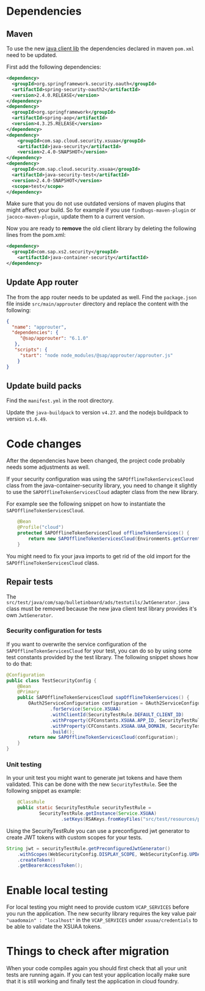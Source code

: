 
# Dependencies

## Maven
To use the new [java client lib](https://github.com/SAP/cloud-security-xsuaa-integration/) the dependencies declared in maven `pom.xml` need to be updated.

First add the following dependencies:
```xml
<dependency>
  <groupId>org.springframework.security.oauth</groupId>
  <artifactId>spring-security-oauth2</artifactId>
  <version>2.4.0.RELEASE</version>
</dependency>
<dependency>
  <groupId>org.springframework</groupId>
  <artifactId>spring-aop</artifactId>
  <version>4.3.25.RELEASE</version>
</dependency>
<dependency>
    <groupId>com.sap.cloud.security.xsuaa</groupId>
	<artifactId>java-security</artifactId>
	<version>2.4.0-SNAPSHOT</version>
</dependency>
<dependency>
  <groupId>com.sap.cloud.security.xsuaa</groupId>
  <artifactId>java-security-test</artifactId>
  <version>2.4.0-SNAPSHOT</version>
  <scope>test</scope>
</dependency>
```
Make sure that you do not use outdated versions of maven plugins that might affect your build. 
So for example if you use `findbugs-maven-plugin` or `jacoco-maven-plugin`, update them to a current version.

Now you are ready to **remove** the old client library by deleting the following lines from the pom.xml:
```xml
<dependency>
  <groupId>com.sap.xs2.security</groupId>
	<artifactId>java-container-security</artifactId>
</dependency>
```
<!-- Also remove the org.springframework.amqp:spring-rabbit dependency -->

## Update App router
The  from the app router needs to be updated as well. Find the `package.json` file inside 
`src/main/approuter` directory and replace the content with the following:
```json
{
  "name": "approuter",
  "dependencies": {
     "@sap/approuter": "6.1.0"
   },
   "scripts": {
     "start": "node node_modules/@sap/approuter/approuter.js"
    }
}
```

## Update build packs
Find the `manifest.yml` in the root directory.

Update the `java-buildpack` to version `v4.27`.
and the nodejs buildpack to version `v1.6.49`.

# Code changes
After the dependencies have been changed, the project code probably needs some adjustments as well.

If your security configuration was using the `SAPOfflineTokenServicesCloud` class from the java-container-security library,
you need to change it slightly to use the `SAPOfflineTokenServicesCloud` adapter class from the new library.  

For example see the following snippet on how to instantiate the `SAPOfflineTokenServicesCloud`. 

```java
    @Bean
    @Profile("cloud")
    protected SAPOfflineTokenServicesCloud offlineTokenServices() {
        return new SAPOfflineTokenServicesCloud(Environments.getCurrent().getXsuaaConfiguration());
    }
```
You might need to fix your java imports to get rid of the old import for the `SAPOfflineTokenServicesCloud` class.


## Repair tests
The `src/test/java/com/sap/bulletinboard/ads/testutils/JwtGenerator.java` class must be removed because the new java
client test library provides it's own `JwtGenerator`.

### Security configuration for tests
If you want to overwrite the service configuration of the `SAPOfflineTokenServicesCloud` for your test, you can do so by
using some test constants provided by the test library. The following snippet shows how to do that:
```java 
@Configuration
public class TestSecurityConfig {
	@Bean
	@Primary
	public SAPOfflineTokenServicesCloud sapOfflineTokenServices() {
		OAuth2ServiceConfiguration configuration = OAuth2ServiceConfigurationBuilder
				.forService(Service.XSUAA)
				.withClientId(SecurityTestRule.DEFAULT_CLIENT_ID)
				.withProperty(CFConstants.XSUAA.APP_ID, SecurityTestRule.DEFAULT_APP_ID)
				.withProperty(CFConstants.XSUAA.UAA_DOMAIN, SecurityTestRule.DEFAULT_DOMAIN) //TODO
				.build();
		return new SAPOfflineTokenServicesCloud(configuration);
	}
}
```

### Unit testing 
In your unit test you might want to generate jwt tokens and have them validated. This can be done with the new 
`SecurityTestRule`. See the following snippet as example: 

```java
    @ClassRule
    public static SecurityTestRule securityTestRule =
            SecurityTestRule.getInstance(Service.XSUAA)
                    .setKeys(RSAKeys.fromKeyFiles("src/test/resources/publicKey.txt", "src/test/resources/privateKey.txt"));
```

Using the SecurityTestRule you can use a preconfigured jwt generator to create JWT tokens with custom scopes for your tests.

```java
String jwt = securityTestRule.getPreconfiguredJwtGenerator()
    .withScopes(WebSecurityConfig.DISPLAY_SCOPE, WebSecurityConfig.UPDATE_SCOPE)
    .createToken()
    .getBearerAccessToken();

```

<!-- 
Remove the following files:
CloudRabbitConfig.java
StatisticsListener.java
MockRabbitConfig.java
StatisticsServiceClient.java

In `SpringBootActuatorConfig` remove the `RabbitAutoConfiguration.class` autoconfiguration.

In `AdvertisementController` remove the 
`StatisticsServiceClient` injection, the field and all the field usages.
-->

# Enable local testing
For local testing you might need to provide custom `VCAP_SERVICES` before you run the application. 
The new security library requires the key value pair `"uaadomain" : "localhost"` in the `VCAP_SERVICES`
under `xsuaa/credentials` to be able to validate the XSUAA tokens.

# Things to check after migration 
When your code compiles again you should first check that all your unit tests are running again. If you can test your
application locally make sure that it is still working and finally test the application in cloud foundry.
